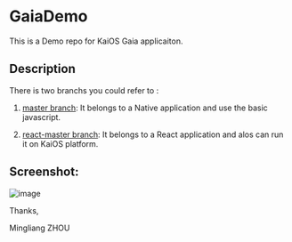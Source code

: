 # GaiaDemo

This is a Demo repo for KaiOS Gaia applicaiton.

## Description

There is two branchs you could refer to :

  1. [master branch](https://github.com/BriceChou/GaiaDemo/tree/master): It belongs to a Native application and use the basic javascript.

  2. [react-master branch](https://github.com/BriceChou/GaiaDemo/tree/react-master): It belongs to a React application and alos can run it on KaiOS platform.

## Screenshot:

 ![image](https://github.com/BriceChou/GaiaDemo/blob/master/GaiaDemo.png)

Thanks,

Mingliang ZHOU
